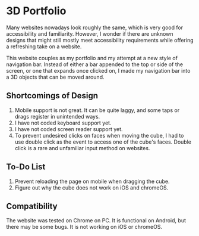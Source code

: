 # 3D Portfolio

Many websites nowadays look roughly the same, which is very good for accessibility and familiarity. However, I wonder if there are unknown designs that might still mostly meet accessibility requirements while offering a refreshing take on a website.

This website couples as my portfolio and my attempt at a new style of navigation bar. Instead of either a bar appended to the top or side of the screen, or one that expands once clicked on, I made my navigation bar into a 3D objects that can be moved around.

## Shortcomings of Design

1. Mobile support is not great. It can be quite laggy, and some taps or drags register in unintended ways.
2. I have not coded keyboard support yet.
3. I have not coded screen reader support yet.
4. To prevent undesired clicks on faces when moving the cube, I had to use double click as the event to access one of the cube's faces. Double click is a rare and unfamiliar input method on websites.

## To-Do List

1. Prevent reloading the page on mobile when dragging the cube.
2. Figure out why the cube does not work on iOS and chromeOS.

## Compatibility

The website was tested on Chrome on PC. It is functional on Android, but there may be some bugs. It is not working on iOS or chromeOS.
